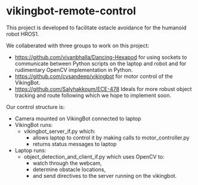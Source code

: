 # vikingbot-remote-control

This project is developed to facilitate ostacle avoidance for the humanoid robot HROS1.

We collaberated with three groups to work on this project:
  * https://github.com/vivanbhalla/Dancing-Hexapod for using sockets to communicate between Python scripts on the laptop and robot and for rudimentary OpenCV implementation in Python.
  * https://github.com/cvsandeep/vikingbot for motor control of the VikingBot.
  * https://github.com/Salyhakkoum/ECE-478 Ideals for more robust object tracking and route following which we hope to implement soon.
  
  

Our control structure is:
  * Camera mounted on VikingBot connected to laptop
  * VikingBot runs: 
    * vikingbot_server_if.py which:
      * allows laptop to control it by making calls to motor_controller.py
      * returns status messages to laptop
  * Laptop runs: 
      * object_detection_and_client_if.py which uses OpenCV to: 
        * watch through the webcam, 
        * determine obstacle locations, 
        * and send directives to the server running on the vikingbot. 
